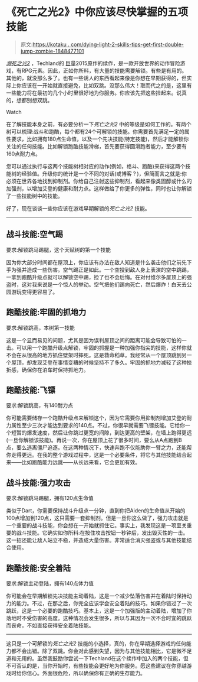 # 《死亡之光2》中你应该尽快掌握的五项技能

> 原文:[https://kotaku . com/dying-light-2-skills-tips-get-first-double-jump-zombie-1848477101](https://kotaku.com/dying-light-2-skills-tips-get-first-double-jump-zombie-1848477101)

[*濒死之光2*](https://kotaku.com/dying-light-2-kotaku-review-zombie-techland-open-world-1848456376) ，Techland的 [巨量](https://kotaku.com/dying-light-2-will-take-500-hours-to-fully-complete-and-1848326833)2015原作的续作，是一款开放世界的动作冒险游戏，有RPG元素。因此，正如你所料，有大量的技能需要解锁。有些是有用的。其他的，就没那么多了。也有一些诱人的东西看起来像是你想在早期获得的，但实际上你应该在一开始就直接避免，比如双跳。没那么伟大！取而代之的是，这里有一些能力将在最初的几个小时里很好地为你服务。你应该先把这些捡起来。说真的，想都别想双跳。

Watch

在了解技能本身之前，有必要分析一下*死亡之光2* 中的等级是如何工作的。有两个树可以梳理:战斗和跑酷，每个都有24个可解锁的技能。你需要首先满足一定的属性要求，比如拥有180点生命值，以及一个先决技能(特定技能)，然后才能解锁你关注的任何技能。比如解锁跑酷技能滑梯，首先要获得圆滑跑者能力，至少要有160点耐力点。

您可以通过执行与这两个技能树相对应的动作(例如，格斗、跑酷)来获得这两个技能树的经验值。升级你的统计是一个不同的对话(或博客？)，但简而言之就是:你必须在世界各地找到抑制剂。你给自己注射这些抑制剂，看起来像类固醇或什么的加强剂，以增加艾登的健康和耐力点。这样做给了你更多的弹性，同时也让你解锁了一些技能树中的技能。

好了，现在谈谈一些你应该在游戏早期解锁的*死亡之光2* 技能。

* * *

## **战斗技能:空气踢**

要求:解锁跳马踢腿，这个天赋树的第一个技能

因为你大部分时间都在屋顶上，你应该有办法在敌人知道是什么袭击他们之前先下手为强并造成一些伤害。空气踢正是如此。一个空投到敌人身上表演的空中跳踢，一拿到跑酷升级点就可以解锁空中踢，捡了也不会后悔。在对付维尔多屋顶上的强盗时，这对我来说是一个惊人的举动。空气把他们踢向死亡，然后爆炸！白天去公园游玩变得更容易了。

## **跑酷技能:牢固的抓地力**

要求:解锁跳高，本树第一技能

这是一个显而易见的问题，尤其是因为误判屋顶之间的距离可能会导致可怕的一击。可以用一个跑酷升级点解锁，牢固的抓握是一种加强你指尖的技能，这样你就不会在从很高的地方抓住壁架时摔死。这是救命稻草。我经常从一个屋顶跳到另一个屋顶，却发现艾登在事情变糟的时候坚持不了多久。牢固的抓地力减轻了这种挫折感，确保你在泊车时保持抓地力。

## **跑酷技能:飞镖**

要求:解锁跳高，有140耐力点

你可能需要储存一个跑酷升级点来解锁这个，因为它需要你用抑制剂增加艾登的耐力属性至少三次才能达到要求的140点。不过，你很早就需要飞镖技能。它给你一个短暂的爆发速度，然后让你跳过更宽的间隙，到达更高的壁架，在墙上跑得更远(一旦你解锁该技能)。再说一次，你在屋顶上花了很多时间，要么从A点跑到B点，要么逃离僵尸追逐。在这两种情况下，快速奔跑不仅能助你一臂之力，还能帮你走得更远。在我的整个游戏过程中，这是一个必要条件，将它与其他技能结合起来——比如跑酷能力远跳——从长远来看，它会更加有效。

## **战斗技能:强力攻击**

要求:解锁跳马踢腿，拥有120点生命值

类似于Dart，你需要保持战斗升级点一分钟，直到你把Aiden的生命值从开始的100点增加到120点，这只需要一套抑制剂。但是一旦你这么做了，强力攻击就是一个重要的战斗技能，你会想在一开始就抓住它。事实上，我发现这是一项至关重要的战斗技能。它确实如你所料:在按住攻击按钮一秒钟后，发出毁灭性的一击。这一招还能让敌人站立不稳，并造成大量伤害。非常适合消灭强盗或与其他技能结合使用。

## **跑酷技能:安全着陆**

要求:解锁主动登陆，拥有140点体力值

你可能会在早期解锁先决技能主动着陆，这是一个减少坠落伤害并在着陆时保持动力的能力。不过，在那之后，你完全应该学会安全着陆的技巧。如果你错过了一次跳跃，这是一个必要的跑酷技巧。基本上，这是一个加强版的主动着陆，增加了你落地时不受伤害的高度。这种情况会发生很多，所以与其因为一次不合时宜的跳跃而丧命，不如直接获得安全着陆技能。

* * *

这只是一个可解锁的*死亡之光2* 技能的小选择，真的，你在早期选择游戏的任何能力都不会出错。除了双跳。你会对此感到失望，因为与其他技能相比，它是微不足道和无用的。虽然我鼓励你尝试一下Techland在这个续作中加入的两个技能，但不可否认的是，当你开始时，有些技能会更好地为你服务。愿这些建议在你穿越游戏时给你信心。外面很危险，所以确保你有正确的生存能力。